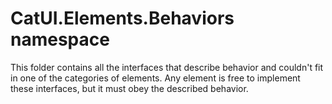 # CatUI.Elements.Behaviors namespace

This folder contains all the interfaces that describe behavior and couldn't fit in one of the categories of elements.
Any element is free to implement these interfaces, but it must obey the described behavior.